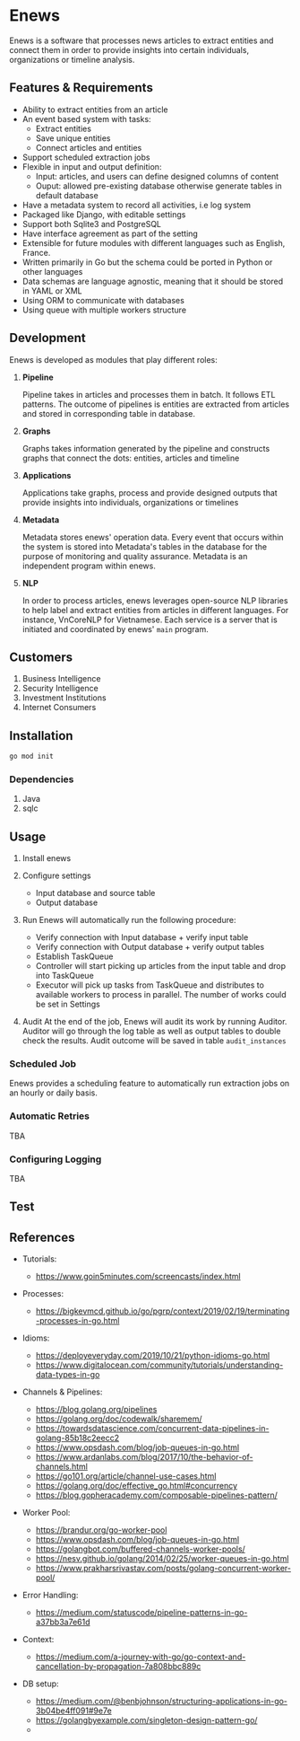 # Enews
Enews is a software that processes news articles to extract entities and connect them in order to provide insights into certain individuals, organizations or timeline analysis.  

## Features & Requirements 

- Ability to extract entities from an article 
- An event based system with tasks:
  - Extract entities
  - Save unique entities 
  - Connect articles and entities  
- Support scheduled extraction jobs 
- Flexible in input and output definition:
  - Input: articles, and users can define designed columns of content 
  - Ouput: allowed pre-existing database otherwise generate tables in default database
- Have a metadata system to record all activities, i.e log system 
- Packaged like Django, with editable settings 
- Support both Sqlite3 and PostgreSQL
- Have interface agreement as part of the setting
- Extensible for future modules with different languages such as English, France. 
- Written primarily in Go but the schema could be ported in Python or other languages
- Data schemas are language agnostic, meaning that it should be stored in YAML or XML 
- Using ORM to communicate with databases 
- Using queue with multiple workers structure 

## Development

Enews is developed as modules that play different roles:
1. **Pipeline**

    Pipeline takes in articles and processes them in batch. It follows ETL patterns. The outcome of pipelines is entities are extracted from articles and stored in corresponding table in database. 

2. **Graphs** 

    Graphs takes information generated by the pipeline and constructs graphs that connect the dots: entities, articles and timeline

3. **Applications** 
  
    Applications take graphs, process and provide designed outputs that provide insights into individuals, organizations or timelines 

4. **Metadata**
   
    Metadata stores enews' operation data. Every event that occurs within the system is stored into Metadata's tables in the database for the purpose of monitoring and quality assurance. Metadata is an independent program within enews.

5. **NLP** 

    In order to process articles, enews leverages open-source NLP libraries to help label and extract entities from articles in different languages. For instance, VnCoreNLP for Vietnamese. Each service is a server that is initiated and coordinated by enews' `main` program. 

## Customers
   1. Business Intelligence 
   2. Security Intelligence 
   3. Investment Institutions 
   4. Internet Consumers
   

## Installation

``` sh
go mod init
```

### Dependencies
1. Java
2. sqlc

## Usage

  1. Install enews 
   
  2. Configure settings 
     - Input database and source table 
     - Output database 

  3. Run 
  Enews will automatically run the following procedure:
     - Verify connection with Input database + verify input table 
     - Verify connection with Output database + verify output tables 
     - Establish TaskQueue
     - Controller will start picking up articles from the input table and drop into TaskQueue
     - Executor will pick up tasks from TaskQueue and distributes to available workers to process in parallel. The number of works could be set in Settings

  4. Audit 
  At the end of the job, Enews will audit its work by running Auditor. Auditor will go through the log table as well as output tables to double check the results. Audit outcome will be saved in table `audit_instances`

### Scheduled Job
Enews provides a scheduling feature to automatically run extraction jobs on an hourly or daily basis.

### Automatic Retries
TBA 

### Configuring Logging
TBA

## Test 

## References
  - Tutorials:
    - https://www.goin5minutes.com/screencasts/index.html
  - Processes:
    - https://bigkevmcd.github.io/go/pgrp/context/2019/02/19/terminating-processes-in-go.html

  - Idioms:
    - https://deployeveryday.com/2019/10/21/python-idioms-go.html
    - https://www.digitalocean.com/community/tutorials/understanding-data-types-in-go
  
  - Channels & Pipelines:
    - https://blog.golang.org/pipelines
    - https://golang.org/doc/codewalk/sharemem/
    - https://towardsdatascience.com/concurrent-data-pipelines-in-golang-85b18c2eecc2 
    - https://www.opsdash.com/blog/job-queues-in-go.html
    - https://www.ardanlabs.com/blog/2017/10/the-behavior-of-channels.html  
    - https://go101.org/article/channel-use-cases.html 
    - https://golang.org/doc/effective_go.html#concurrency
    - https://blog.gopheracademy.com/composable-pipelines-pattern/

  - Worker Pool:
    - https://brandur.org/go-worker-pool
    - https://www.opsdash.com/blog/job-queues-in-go.html
    - https://golangbot.com/buffered-channels-worker-pools/
    - https://nesv.github.io/golang/2014/02/25/worker-queues-in-go.html
    - https://www.prakharsrivastav.com/posts/golang-concurrent-worker-pool/
  
  - Error Handling:
    - https://medium.com/statuscode/pipeline-patterns-in-go-a37bb3a7e61d

  - Context:
    - https://medium.com/a-journey-with-go/go-context-and-cancellation-by-propagation-7a808bbc889c

  - DB setup:
    - https://medium.com/@benbjohnson/structuring-applications-in-go-3b04be4ff091#9e7e
    - https://golangbyexample.com/singleton-design-pattern-go/
    - 

<!--      
# vim: set tw=79:
-->
